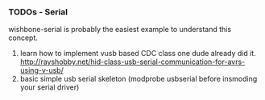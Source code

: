 ### TODOs - Serial

wishbone-serial is probably the easiest example to understand this concept.

1. learn how to implement vusb based CDC class
    one dude already did it. http://rayshobby.net/hid-class-usb-serial-communication-for-avrs-using-v-usb/
2. basic simple usb serial skeleton (modprobe usbserial before insmoding your serial driver)


